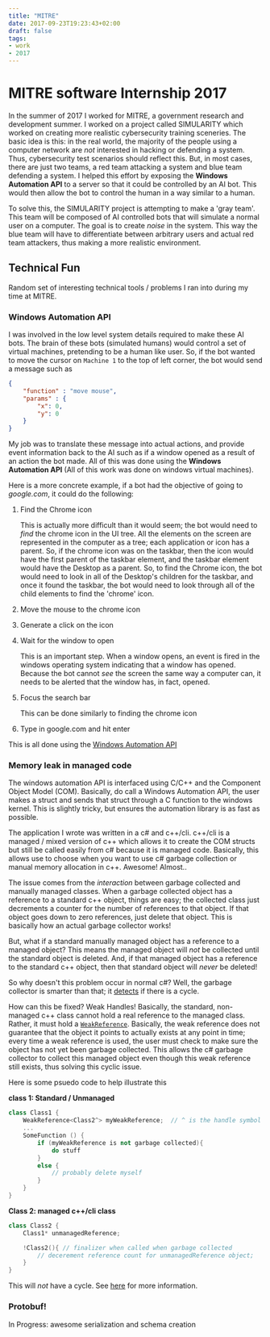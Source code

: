 ```yaml
---
title: "MITRE"
date: 2017-09-23T19:23:43+02:00
draft: false
tags: 
- work
- 2017
---
```


# MITRE software Internship 2017
In the summer of 2017 I worked for MITRE, a government research and development summer. I worked on a project called SIMULARITY which worked on creating more realistic cybersecurity training sceneries. The basic idea is this: in the real world, the majority of the people using a computer network are *not* interested in hacking or defending a system. Thus, cybersecurity test scenarios should reflect this. But, in most cases, there are just two teams, a red team attacking a system and blue team defending a system. I helped this effort by exposing the **Windows Automation API** to a server so that it could be controlled by an AI bot. This would then allow the bot to control the human in a way similar to a human. 

To solve this, the SIMULARITY project is attempting to make a 'gray team'. This team will be composed of AI controlled bots that will simulate a normal user on a computer. The goal is to create *noise* in the system. This way the blue team will have to differentiate between arbitrary users and actual red team attackers, thus making a more realistic environment. 

## Technical Fun

Random set of interesting technical tools / problems I ran into during my time at MITRE. 

### Windows Automation API
I was involved in the low level system details required to make these AI bots. The brain of these bots (simulated humans) would control a set of virtual machines, pretending to be a human like user. So, if the bot wanted to move the cursor on ```Machine 1``` to the top of left corner, the bot would send a message such as 
``` json
{
    "function" : "move mouse", 
    "params" : {
        "x": 0, 
        "y": 0
    }
}
```

My job was to translate these message into actual actions, and provide event information back to the AI such as if a window opened as a result of an action the bot made. All of this was done using the **Windows Automation API** (All of this work was done on windows virtual machines). 

Here is a more concrete example, if a bot had the objective of going to *google.com*, it could do the following: 

1. Find the Chrome icon 

    This is actually more difficult than it would seem; the bot would need to *find* the chrome icon in the UI tree. All the elements on the screen are represented in the computer as a tree; each application or icon has a parent. So, if the chrome icon was on the taskbar, then the icon would have the first parent of the taskbar element, and the taskbar element would have the Desktop as a parent. So, to find the Chrome icon, the bot would need to look in all of the Desktop's children for the taskbar, and once it found the taskbar, the bot would need to look through all of the child elements to find the 'chrome' icon. 

2. Move the mouse to the chrome icon

3. Generate a click on the icon

4. Wait for the window to open

    This is an important step. When a window opens, an event is fired in the windows operating system indicating that a window has opened. Because the bot cannot *see* the screen the same way a computer can, it needs to be alerted that the window has, in fact, opened. 

5. Focus the search bar

    This can be done similarly to finding the chrome icon 

6. Type in google.com and hit enter

This is all done using the [Windows Automation API](https://msdn.microsoft.com/en-us/library/windows/desktop/ee684009.aspx)

### Memory leak in managed code

The windows automation API is interfaced using C/C++ and the Component Object Model (COM). Basically, do call a Windows Automation API, the user makes a struct and sends that struct through a C function to the windows kernel. This is slightly tricky, but ensures the automation library is as fast as possible. 

The application I wrote was written in a c# and c++/cli. c++/cli is a managed / mixed version of c++ which allows it to create the COM structs but still be called easily from c# because it is managed code. Basically, this allows use to choose when you want to use c# garbage collection or manual memory allocation in c++. Awesome! Almost..

The issue comes from the *interaction* between garbage collected and manually managed classes. When a garbage collected object has a reference to a standard c++ object, things are easy; the collected class just decrements a counter for the number of references to that object. If that object goes down to zero references, just delete that object. This is basically how an actual garbage collector works!

But, what if a standard manually managed object has a reference to a managed object? This means the managed object will *not* be collected until the standard object is deleted. And, if that managed object has a reference to the standard c++ object, then that standard object will *never* be deleted! 

So why doesn't this problem occur in normal c#? Well, the garbage collector is smarter than that; it [detects](https://stackoverflow.com/questions/8840567/garbage-collector-and-circular-reference) if there is a cycle. 

How can this be fixed? Weak Handles! Basically, the standard, non-managed c++ class cannot hold a real reference to the managed class. Rather, it must hold a [```WeakReference```](https://docs.microsoft.com/en-us/cpp/cppcx/weak-references-and-breaking-cycles-c-cx). Basically, the weak reference does not guarantee that the object it points to actually exists at any point in time; every time a weak reference is used, the user must check to make sure the object has not yet been garbage collected. This allows the c# garbage collector to collect this managed object even though this weak reference still exists, thus solving this cyclic issue. 

Here is some psuedo code to help illustrate this 

**class 1: Standard / Unmanaged**
``` cpp
class Class1 {
    WeakReference<Class2^> myWeakReference;  // ^ is the handle symbol in c++/cli
    ...
    SomeFunction () {
        if (myWeakReference is not garbage collected){
            do stuff
        }
        else {
            // probably delete myself
        }
    }
}
```

**Class 2: managed c++/cli class**
``` cpp 
class Class2 {
    Class1* unmanagedReference; 

    !Class2(){ // finalizer when called when garbage collected
        // decerement reference count for unmanagedReference object; 
    } 
}
```
This will *not* have a cycle. See [here](https://docs.microsoft.com/en-us/cpp/cppcx/weak-references-and-breaking-cycles-c-cx) for more information.

### Protobuf!

In Progress: awesome serialization and schema creation

